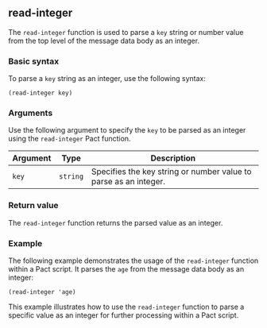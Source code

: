 ## read-integer
The `read-integer` function is used to parse a `key` string or number value from the top level of the message data body as an integer.

### Basic syntax

To parse a `key` string as an integer, use the following syntax:

`(read-integer key)`

### Arguments

Use the following argument to specify the `key` to be parsed as an integer using the `read-integer` Pact function.

| Argument | Type | Description |
| --- | --- | --- |
| `key` | `string` | Specifies the key string or number value to parse as an integer. |

### Return value

The `read-integer` function returns the parsed value as an integer.

### Example

The following example demonstrates the usage of the `read-integer` function within a Pact script. It parses the `age` from the message data body as an integer:

```pact
(read-integer 'age)
```

This example illustrates how to use the `read-integer` function to parse a specific value as an integer for further processing within a Pact script.
